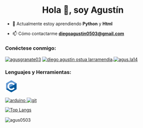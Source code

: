 <h1 align="center">Hola 👋, soy Agustín</h1>

- 🌱 Actualmente estoy aprendiendo **Python** y **Html**

- 📫 Cómo contactarme **diegoagustin0503@gmail.com**

<h3 align= "left">Conéctese conmigo:</h3>
<p align="left">
<a href="https://twitter.com/agusgranate03" target="blank"><img align="center" src= "https://raw.githubusercontent.com/rahuldkjain/github-profile-readme-generator/master/src/images/icons/Social/twitter.svg" alt="agusgranate03" height="30" width="40" /></a>
<a href="https://www.linkedin.com/in/diego-agustin-ostua-larramendia-7356b21a5/" target="blank"><img align="center" src="https://raw.githubusercontent.com/rahuldkjain/github-profile-readme-generator/master/src/images/icons/Social/linked-in-alt.svg" alt="diego agustin ostua larramendia" height="30" width="40" /> </a>
<a href="https://instagram.com/agus.la14" target="blank"><img align="center" src="https://raw.githubusercontent.com/rahuldkjain/github-profile-readme-generator/master/src/images/icons/Social/instagram.svg" alt="agus.la14" height="30" width="40" /></a> </p> <h3 align=
"

<h3 align= "left">Lenguajes y Herramientas:</h3>
</a> <p align="left"> <a href="https://www.cprogramming.com/" target="_blank" rel="noreferrer"> <img src="https://raw.githubusercontent.com/devicons/devicon/master/icons/c/c-original.svg" alt="c" width="40" height="40"/> <p align="left"> <a href="https://www.arduino.cc/" target="_blank" rel="noreferrer"> <img src="https://cdn.worldvectorlogo.com/logos/arduino-1.svg" alt="arduino" width="40" height="40"/> </a> <a href="https://git-scm.com/" target="_blank" rel="noreferrer"> <img src="https://www.vectorlogo.zone/logos/git-scm/git-scm-icon.svg" alt="git" width="40" height="40"/> </a> </p>

[![Top Langs](https://github-readme-stats.vercel.app/api/top-langs/?username=agus0503&layout=compact&theme=github_dark)](https://github.com/anuraghazra/github-readme-stats)
  
<p><img align="center" src="https://github-readme-streak-stats.herokuapp.com/?user=agus0503&=en&theme=github_dark" alt="agus0503" />
